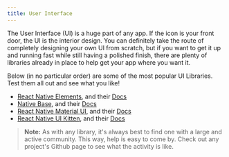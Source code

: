 ```yaml
---
title: User Interface
---
```


The User Interface (UI) is a huge part of any app. If the icon is your front door, the UI is the interior design. You can definitely take the route of completely designing your own UI from scratch, but if you want to get it up and running fast while still having a polished finish, there are plenty of libraries already in place to help get your app where you want it.

Below (in no particular order) are some of the most popular UI Libraries. Test them all out and see what you like!

* [React Native Elements](https://react-native-training.github.io/react-native-elements/), and their [Docs](https://react-native-training.github.io/react-native-elements/docs/getting_started.html)
* [Native Base](https://nativebase.io/), and their [Docs](https://docs.nativebase.io/)
* [React Native Material UI](https://github.com/xotahal/react-native-material-ui), and their [Docs](https://github.com/xotahal/react-native-material-ui/blob/master/docs/GettingStarted.md)
* [React Native UI Kitten](https://akveo.github.io/react-native-ui-kitten/#/home), and their [Docs](https://akveo.github.io/react-native-ui-kitten/#/docs/quick-start/getting-started)

> **Note:** As with any library, it's always best to find one with a large and active community. This way, help is easy to come by. Check out any project's Github page to see what the activity is like.
